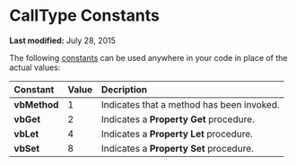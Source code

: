 
# CallType Constants

 **Last modified:** July 28, 2015

The following  [constants](b8bdf64f-5920-1ae9-16d0-b26d09524a30.md) can be used anywhere in your code in place of the actual values:


|**Constant**|**Value**|**Decription**|
|:-----|:-----|:-----|
| **vbMethod**|1|Indicates that a method has been invoked.|
| **vbGet**|2|Indicates a  **Property Get** procedure.|
| **vbLet**|4|Indicates a  **Property Let** procedure.|
| **vbSet**|8|Indicates a  **Property Set** procedure.|
